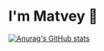 # I'm Matvey 👋

[![Anurag's GitHub stats](https://github-readme-stats.vercel.app/api?username=Wereker&show_icons=true)](https://github.com/Wereker/github-readme-stats&show_icons=true)
<!--
**Wereker/Wereker** is a ✨ _special_ ✨ repository because its `README.md` (this file) appears on your GitHub profile.

Here are some ideas to get you started:

- 🔭 I’m currently working on ...
- 🌱 I’m currently learning ...
- 👯 I’m looking to collaborate on ...
- 🤔 I’m looking for help with ...
- 💬 Ask me about ...
- 📫 How to reach me: ...
- 😄 Pronouns: ...
- ⚡ Fun fact: ...
-->
